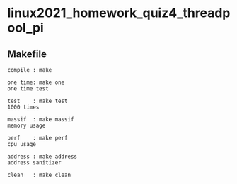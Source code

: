 # linux2021_homework_quiz4_threadpool_pi

## Makefile


```
compile : make

one time: make one
one time test

test    : make test
1000 times 

massif  : make massif
memory usage

perf    : make perf
cpu usage

address : make address
address sanitizer

clean   : make clean
```
